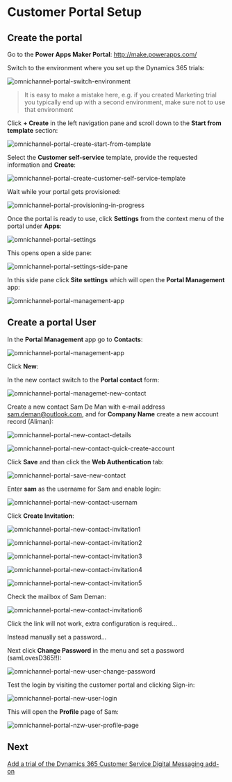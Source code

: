 # Customer Portal Setup

## Create the portal

Go to the **Power Apps Maker Portal**:
http://make.powerapps.com/


Switch to the environment where you set up the Dynamics 365 trials:

![omnichannel-portal-switch-environment](images/omnichannel-portal-switch-environment.png)

> It is easy to make a mistake here, e.g. if you created Marketing trial you typically end up with a second environment, make sure not to use that environment

Click **+ Create** in the left navigation pane and scroll down to the **Start from template** section:

![omnichannel-portal-create-start-from-template](images/omnichannel-portal-create-start-from-template.png)

Select the **Customer self-service** template, provide the requested information and **Create**:

![omnichannel-portal-create-customer-self-service-template](images/omnichannel-portal-create-customer-self-service-template.png)

Wait while your portal gets provisioned:

![omnichannel-portal-provisioning-in-progress](images/omnichannel-portal-provisioning-in-progress.png)

Once the portal is ready to use, click **Settings** from the context menu of the portal under **Apps**:

![omnichannel-portal-settings](images/omnichannel-portal-settings.png)

This opens open a side pane:

![omnichannel-portal-settings-side-pane](images/omnichannel-portal-settings-side-pane.png)


In this side pane click **Site settings** which will open the **Portal Management** app:

![omnichannel-portal-management-app](images/omnichannel-portal-management-app.png) 


## Create a portal User

In the **Portal Management** app go to **Contacts**:

![omnichannel-portal-management-app](images/omnichannel-portal-management-app.png)

Click **New**:

In the new contact switch to the **Portal contact** form:

![omnichannel-portal-managemet-new-contact](images/omnichannel-portal-managemet-new-contact.png)

Create a new contact Sam De Man with e-mail address sam.deman@outlook.com, and for **Company Name** create a new account record (Aliman):

![omnichannel-portal-new-contact-details](images/omnichannel-portal-new-contact-details.png)

![omnichannel-portal-new-contact-quick-create-account](images/omnichannel-portal-new-contact-quick-create-account.png)

Click **Save** and than click the **Web Authentication** tab:

![omnichannel-portal-save-new-contact](images/omnichannel-portal-save-new-contact.png)

Enter **sam** as the username for Sam and enable login:

![omnichannel-portal-new-contact-usernam](images/omnichannel-portal-new-contact-username.png)

Click **Create Invitation**:

![omnichannel-portal-new-contact-invitation1](images/omnichannel-portal-new-contact-invitation1.png)

![omnichannel-portal-new-contact-invitation2](images/omnichannel-portal-new-contact-invitation2.png)

![omnichannel-portal-new-contact-invitation3](images/omnichannel-portal-new-contact-invitation3.png)

![omnichannel-portal-new-contact-invitation4](images/omnichannel-portal-new-contact-invitation4.png)

![omnichannel-portal-new-contact-invitation5](images/omnichannel-portal-new-contact-invitation5.png)

Check the mailbox of Sam Deman:

![omnichannel-portal-new-contact-invitation6](images/omnichannel-portal-new-contact-invitation6.png)

Click the link will not work, extra configuration is required...

Instead manually set a password...

Next click **Change Password** in the menu and set a password (samLovesD365!!):

![omnichannel-portal-new-user-change-password](images/omnichannel-portal-new-user-change-password.png)

Test the login by visiting the customer portal and clicking Sign-in:

![omnichannel-portal-new-user-login](images/omnichannel-portal-new-user-login.png)

This will open the **Profile** page of Sam:

![omnichannel-portal-nzw-user-profile-page](images/omnichannel-portal-nzw-user-profile-page.png)

## Next

[Add a trial of the Dynamics 365 Customer Service Digital Messaging add-on](Add-a-trial-of-the-Dynamics-365-Customer-Service-Digital-Messaging-addon.md)